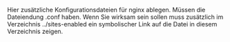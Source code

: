 Hier zusätzliche Konfigurationsdateien für nginx ablegen. Müssen die Dateiendung .conf haben. Wenn Sie wirksam sein sollen muss zusätzlich im Verzeichnis ../sites-enabled ein symbolischer Link auf die Datei in diesem Verzeichnis zeigen.
